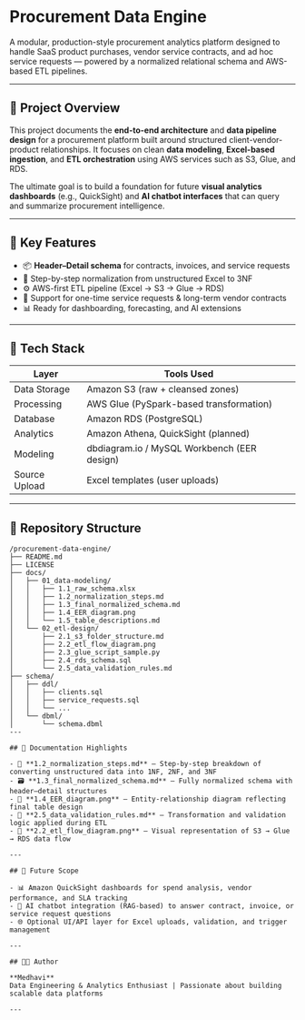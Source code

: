 # Procurement Data Engine

A modular, production-style procurement analytics platform designed to handle SaaS product purchases, vendor service contracts, and ad hoc service requests — powered by a normalized relational schema and AWS-based ETL pipelines.

---

## 📌 Project Overview

This project documents the **end-to-end architecture** and **data pipeline design** for a procurement platform built around structured client-vendor-product relationships. It focuses on clean **data modeling**, **Excel-based ingestion**, and **ETL orchestration** using AWS services such as S3, Glue, and RDS.

The ultimate goal is to build a foundation for future **visual analytics dashboards** (e.g., QuickSight) and **AI chatbot interfaces** that can query and summarize procurement intelligence.

---

## 🚀 Key Features

- 📦 **Header–Detail schema** for contracts, invoices, and service requests  
- 🧠 Step-by-step normalization from unstructured Excel to 3NF  
- ⚙️ AWS-first ETL pipeline (Excel → S3 → Glue → RDS)  
- 🧾 Support for one-time service requests & long-term vendor contracts  
- 📊 Ready for dashboarding, forecasting, and AI extensions

---

## 🧱 Tech Stack

| Layer       | Tools Used                                   |
|-------------|-----------------------------------------------|
| Data Storage | Amazon S3 (raw + cleansed zones)              |
| Processing   | AWS Glue (PySpark-based transformation)       |
| Database     | Amazon RDS (PostgreSQL)                       |
| Analytics    | Amazon Athena, QuickSight (planned)           |
| Modeling     | dbdiagram.io / MySQL Workbench (EER design)   |
| Source Upload | Excel templates (user uploads)               |

---

## 📁 Repository Structure

```text
/procurement-data-engine/
├── README.md
├── LICENSE
├── docs/
│   ├── 01_data-modeling/
│   │   ├── 1.1_raw_schema.xlsx
│   │   ├── 1.2_normalization_steps.md
│   │   ├── 1.3_final_normalized_schema.md
│   │   ├── 1.4_EER_diagram.png
│   │   └── 1.5_table_descriptions.md
│   └── 02_etl-design/
│       ├── 2.1_s3_folder_structure.md
│       ├── 2.2_etl_flow_diagram.png
│       ├── 2.3_glue_script_sample.py
│       ├── 2.4_rds_schema.sql
│       └── 2.5_data_validation_rules.md
├── schema/
│   ├── ddl/
│   │   ├── clients.sql
│   │   ├── service_requests.sql
│   │   └── ...
│   └── dbml/
│       └── schema.dbml
---

## 📖 Documentation Highlights

- 📄 **1.2_normalization_steps.md** – Step-by-step breakdown of converting unstructured data into 1NF, 2NF, and 3NF  
- 🗃️ **1.3_final_normalized_schema.md** – Fully normalized schema with header–detail structures  
- 🧭 **1.4_EER_diagram.png** – Entity-relationship diagram reflecting final table design  
- 🧪 **2.5_data_validation_rules.md** – Transformation and validation logic applied during ETL  
- 🔁 **2.2_etl_flow_diagram.png** – Visual representation of S3 → Glue → RDS data flow

---

## 🔭 Future Scope

- 📊 Amazon QuickSight dashboards for spend analysis, vendor performance, and SLA tracking  
- 🤖 AI chatbot integration (RAG-based) to answer contract, invoice, or service request questions  
- 🌐 Optional UI/API layer for Excel uploads, validation, and trigger management

---

## 🧑‍💻 Author

**Medhavi**  
Data Engineering & Analytics Enthusiast | Passionate about building scalable data platforms

---
